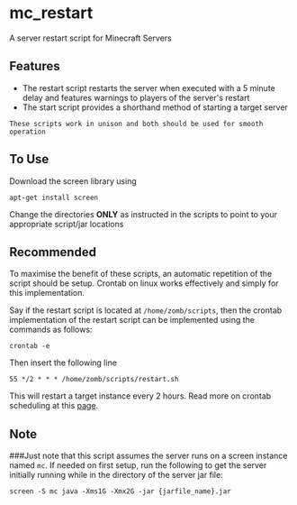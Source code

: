 # mc_restart
A server restart script for Minecraft Servers

## Features
- The restart script restarts the server when executed with a 5 minute delay and features warnings to players of the server's restart
- The start script provides a shorthand method of starting a target server

`These scripts work in unison and both should be used for smooth operation`

## To Use
Download the screen library using
```
apt-get install screen
```
Change the directories **ONLY** as instructed in the scripts to point to your appropriate script/jar locations

## Recommended
To maximise the benefit of these scripts, an automatic repetition of the script should be setup.
Crontab on linux works effectively and simply for this implementation.

Say if the restart script is located at `/home/zomb/scripts`, then the crontab implementation of the restart script can be implemented using the commands as follows:
```
crontab -e
```
Then insert the following line
```
55 */2 * * * /home/zomb/scripts/restart.sh
```

This will restart a target instance every 2 hours. Read more on crontab scheduling at this [page](https://opensource.com/article/17/11/how-use-cron-linux).

## Note
###Just note that this script assumes the server runs on a screen instance named `mc`. If needed on first setup, run the following to get the server initially running while in the directory of the server jar file:
```
screen -S mc java -Xms1G -Xmx2G -jar {jarfile_name}.jar
```
